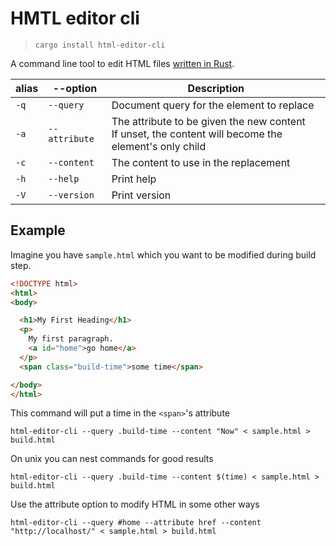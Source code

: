 # HMTL editor cli

> `cargo install html-editor-cli`

A command line tool to edit HTML files [written in Rust](https://github.com/mothepro/html-editor-cli).

| alias | --option     | Description |
|-------|-------------|------------------------------------|
| `-q` | `--query`     | Document query for the element to replace |
| `-a` | `--attribute` | The attribute to be given the new content <br /> If unset, the content will become the element's only child |
| `-c` | `--content`   | The content to use in the replacement     |
| `-h` | `--help`      | Print help                                |
| `-V` | `--version`   | Print version                             |

## Example

Imagine you have `sample.html` which you want to be modified during build step.

```html
<!DOCTYPE html>
<html>
<body>

  <h1>My First Heading</h1>
  <p>
    My first paragraph.
    <a id="home">go home</a>
  </p>
  <span class="build-time">some time</span>

</body>
</html>
```

This command will put a time in the `<span>`'s attribute

`html-editor-cli --query .build-time --content "Now" < sample.html > build.html`

On unix you can nest commands for good results

`html-editor-cli --query .build-time --content $(time) < sample.html > build.html`

Use the attribute option to modify HTML in some other ways

`html-editor-cli --query #home --attribute href --content "http://localhost/" < sample.html > build.html`
